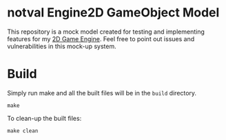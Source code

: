 # notval Engine2D GameObject Model

This repository is a mock model created for testing and implementing features for my [2D Game Engine](https://github.com/notvalproate/Platformer-Game). Feel free to point out issues and vulnerabilities in this mock-up system.

# Build

Simply run make and all the built files will be in the `build` directory.
```
make
```

To clean-up the built files:
```
make clean
```